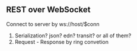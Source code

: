 ## REST over WebSocket





Connect to server by ws://host/$conn


1. Serialization? json? edn? transit? or all of them?
2. Request - Response by ring convetion 




